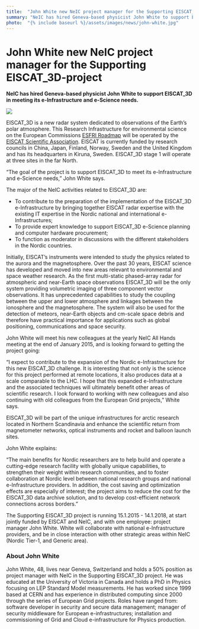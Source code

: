 ```yaml
---
title:  "John White new NeIC project manager for the Supporting EISCAT_3D-project"
summary: "NeIC has hired Geneva-based physicist John White to support EISCAT_3D in meeting its e-Infrastructure and e-Science needs."
photo:  "{% include baseurl %}/assets/images/news/john-white.jpg"
---
```


John White new NeIC project manager for the Supporting EISCAT_3D-project
=========================================================================

**NeIC has hired Geneva-based physicist John White to support EISCAT_3D in meeting its e-Infrastructure and e-Science needs.**

<a href="{% include baseurl %}/assets/images/news/john-white.jpg"> <img class="smallpic" src="{% include baseurl %}/assets/images/news/john-white.jpg"> </a>

EISCAT_3D is a new radar system dedicated to observations of the Earth’s polar atmosphere. This Research Infrastructure for environmental science on the European Commissions [ESFRI Roadmap](http://ec.europa.eu/research/infrastructures/pdf/esfri-strategy_report_and_roadmap.pdf#view=fit&pagemode=none) will be operated by the [EISCAT Scientific Association](https://www.eiscat.se/). EISCAT is currently funded by research councils in China, Japan, Finland, Norway, Sweden and the United Kingdom and has its headquarters in Kiruna, Sweden. EISCAT_3D stage 1 will operate at three sites in the far North.

“The goal of the project is to support EISCAT_3D to meet its e-Infrastructure and e-Science needs,” John White says.

The major of the NeIC activities related to EISCAT_3D are:

-   To contribute to the preparation of the implementation of the EISCAT_3D e-Infrastructure by bringing together EISCAT radar expertise with the existing IT expertise in the Nordic national and international e-Infrastructures;
-   To provide expert knowledge to support EISCAT_3D e-Science planning and computer hardware procurement;
-   To function as moderator in discussions with the different stakeholders in the Nordic countries.

Initially, EISCAT’s instruments were intended to study the physics related to the aurora and the magnetosphere. Over the past 30 years, EISCAT science has developed and moved into new areas relevant to environmental and space weather research. As the first multi-static phased-array radar for atmospheric and near-Earth space observations EISCAT_3D will be the only system providing volumetric imaging of three component vector observations. It has unprecedented capabilities to study the coupling between the upper and lower atmosphere and linkages between the ionosphere and the magnetosphere. The system will also be used for the detection of meteors, near-Earth objects and cm-scale space debris and therefore have practical importance for applications such as global positioning, communications and space security.

John White will meet his new colleagues at the yearly NeIC All Hands meeting at the end of January 2015, and is looking forward to getting the project going:

“I expect to contribute to the expansion of the Nordic e-Infrastructure for this new EISCAT_3D challenge. It is interesting that not only is the science for this project performed at remote locations, it also produces data at a scale comparable to the LHC. I hope that this expanded e-Infrastructure and the associated techniques will ultimately benefit other areas of scientific research. I look forward to working with new colleagues and also continuing with old colleagues from the European Grid projects,” White says.

EISCAT_3D will be part of the unique infrastructures for arctic research located in Northern Scandinavia and enhance the scientific return from magnetometer networks, optical instruments and rocket and balloon launch sites.

John White explains:

“The main benefits for Nordic researchers are to help build and operate a cutting-edge research facility with globally unique capabilities, to strengthen their weight within research communities, and to foster collaboration at Nordic level between national research groups and national e-Infrastructure providers. In addition, the cost saving and optimization effects are especially of interest; the project aims to reduce the cost for the EISCAT_3D data archive solution, and to develop cost-efficient network connections across borders.”

The Supporting EISCAT_3D project is running 15.1.2015 - 14.1.2018, at start jointly funded by EISCAT and NeIC, and with one employee: project manager John White. White will collaborate with national e-Infrastructure providers, and be in close interaction with other strategic areas within NeIC (Nordic Tier-1, and Generic area).

### About John White

John White, 48, lives near Geneva, Switzerland and holds a 50% position as project manager with NeIC in the Supporting EISCAT_3D project. He was educated at the University of Victoria in Canada and holds a PhD in Physics focusing on LEP Standard Model measurements. He has worked since 1999 based at CERN and has experience in distributed computing since 2000 through the series of European Grid projects. Roles have ranged from: software developer in security and secure data management; manager of security middleware for European e-infrastructures; installation and commissioning of Grid and Cloud e-infrastructure for Physics production.
